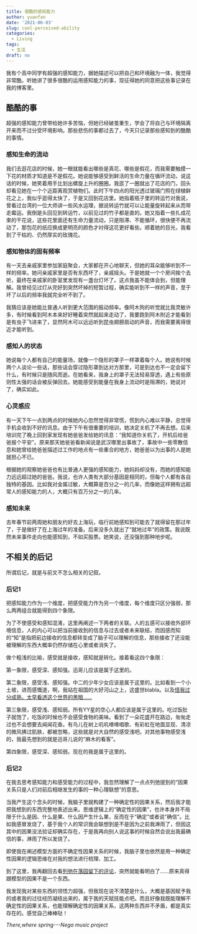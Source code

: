 ```yaml
---
title: 很酷的感知能力
author: yuanfan
date: '2021-06-03'
slug: cool-perceived-ability
categories:
  - Living
tags:
  - 生活
draft: no
---
```


我有个高中同学有超强的感知能力，据她描述可以把自己和环境融为一体，我觉得非常酷。听她讲了很多很酷的运用感知能力的事，现征得她的同意把这些事记录在我的博客里。

<!--more-->

## 酷酷的事

超强的感知能力曾带给她许多苦恼，但她已经破茧重生，学会了将自己与环境隔离开来而不过分受环境影响。那些悲伤的事都过去了，今天只记录那些感知到的酷酷的事情。

### 感知生命的流动

我们去逛花店的时候，她一眼就能看出哪些是真花、哪些是假花，而我需要触摸一下花的材质才知道是不是假花。她说能够感受到鲜活的生命力量在循环流动，说这话的时候，她笑着用手比划出螺旋上升的圈圈。我逛了一圈就出了花店的门，回头却看见她在一个个近距离观赏植物们。此时下午四点的阳光透过玻璃门照在绿植鲜花之上，我似乎逛得太快了，于是又回到花店里。她指着瓶子里的转运竹对我说，曾看过台湾的一位大师讲一些风水运理，据说转运竹就可以让能量旋转起来从而带走霉运。我倒是头回见到转运竹，以前见过的竹子都是直的。她又指着一些扎成花束的干花说，这些花里面还有生命力量流动，只是阻滞、不能循环，很快便不再流动了，那包花的纸应换成更明亮的颜色才衬得这花更好看些。顺着她的目光，我看到了干枯的、仍然厚实的玫瑰花。

### 感知物体的固有频率

有一天去亲戚家里参加家庭聚会，大家都在开心地聊天，但她的耳朵能够听到不一样的频率。她问亲戚家里是否有东西坏了，亲戚摇头。于是她就一个个房间挨个去听，最终在亲戚家的卧室里发现有一盏台灯坏了。这点我虽不能体会到，但能理解。我曾经见过灯从完好到突然坏掉的短暂过程，确实能听到不一样的声音，至于坏了以后的频率我就完全听不到了。

我猜应该是她能比普通人听到更大范围的振动频率。像阿木狗的听觉就比我灵敏许多，有时候看到阿木本来好好睡着突然就起来走动了，我要跑到阿木附近才能看到是有虫子飞进来了，显然阿木可以远远听到昆虫翅膀扇动的声音，而我需要离得很近才能听到。

### 感知人的状态

她说每个人都有自己的能量场，就像一个隐形的罩子一样罩着每个人。她说有时候两个人谈论一些话，那些话会穿过隐形罩到达对方那里，可是到达也不一定会留下什么，有时候只是随风而逝。在她看来，我身上的罩子无法轻易穿透，遇上有些原则性太强的话会被反弹回去。她能感受到能量在我身上流动时是阻滞的，她说对了，确实如此。

### 心灵感应

有一天下午一点到两点的时候她内心忽然觉得非常慌，慌到内心难以平静，总觉得手机会收到不好的讯息。由于下午有很重要的培训，她决定关机了不再去想。后来培训完了晚上回到家发现有她爸爸发给她的讯息：“我知道你关机了，开机后给爸爸报个平安”。原来那天她爸爸看新闻说是武汉哪里出事故了，事故中一些零散信息和她曾给她爸爸描述过工作的地点有一些重合的地方，她爸爸以为出事的人是她就担心不已。

根据她的观察她爸爸也有比普通人更强的感知能力，她妈妈却没有，而她的感知能力远远超过她的爸爸。我说，也许人类有大部分基因是相同的，但每个人都有各自独特的基因。比如我对金属过敏，大概算是百分之一的几率，而像她这样拥有远超常人的感知能力的人，大概只有百万分之一的几率。

### 感知未来

去年春节前两周她和朋友约好去上海玩，临行前她感知到可能去了就得留在那过年了，于是做好了在上海过年的准备。后来没多久就出了“就地过年”的政策。我说既然未来事件走向也能感知到，不如买股票。她笑说，还没强到那种地步呢。

## 不相关的后记

所谓后记，就是与前文不怎么相关的记叙。

### 后记1

把感知能力作为一个维度，把感受能力作为另一个维度，每个维度只区分强弱，那么两两组合就能得到四个象限。

为了不使感受和感知混淆，这里再阐述一下两者的关联。人的五感可以接收外部环境信息，人的内心可以把当前接收到的信息与过去或者未来联结，而因感而知的“知”是指把前边接收的信息都转变成了脑子可以理解的信息，那些接收了还没能被理解的东西大概率仍然存储在心里或者消失了。

做个粗浅的比喻，感受就是接收，感知就是转化。接着看这四个象限：

第一象限，感受深、感知强。迅哥儿应该是属于这里的。

第二象限，感受浅、感知强。中二的少年少女应该是属于这里的。比如看到一个小土坡，进而感慨道，啊，我站在祖国的大好河山之上，这盛世blabla。以及[怪我过分成熟，太早看透这个世界的黑暗……](https://b23.tv/wX9uYW?share_source=weixin&share_medium=iphone&bbid=4dd691fe3ff7861e4c964af921de7c97&ts=1622721994)

第三象限，感受浅、感知弱。所有YY星的空心人都应该是属于这里的。吃过饭肚子就饱了，吃饭的时候也不会感受食物的美味。看到了一朵花盛开在路边，匆匆走过也不会想要去闻闻花香。有鸟儿在树上叽叽喳喳唱歌、有彩虹在地面显现、清凉的微风拂过肌肤，都被忽略，这些就是对大自然的感受浅吧。对其他事物感受浅的，我最先想到的就是迅哥儿说的“麻木的看客”。

第四象限，感受深、感知弱。现在的我是属于这里的。

### 后记2

在我去思考感知能力和感受能力的过程中，我忽然理解了一点点列弛提到的“因果关系只是人们对前后相继发生的事的一种心理联想”的意思。

当我产生这个念头的时候，我脑子里就构建了一种确定性的因果关系，然后我才能把我想到的东西完整地表述出来。思维逻辑上的“确定性的因果”，也许本身并不局限于什么是因、什么是果、什么因产生什么果，反而在于“确定”或者说“确信”。比如我感冒发烧了，基于我个人的常识我会联想到是不是因为之前我淋雨了，但因这其中的因果没法验证却确实存在，于是我再向别人说这事的时候自然会说出我最确信的事，淋雨了所以发烧了。

即使我在阐述模型方面的不确定性因果关系的时候，我脑子里也依然是用一种确定性因果的逻辑思维在对我的想法进行梳理、加工。

到了这里，我再翻回去看[列弛在落园留下的评论](http://www.loyhome.com/%e5%8f%a4%e5%85%b8%e7%9a%84%e5%9b%a0%e6%9e%9c%e5%88%b0%e5%85%81%e8%ae%b8%e4%b8%8d%e7%a1%ae%e5%ae%9a%e6%80%a7%e7%9a%84%e5%9b%a0%e6%9e%9c%e5%85%b3%e7%b3%bb/)，突然就能看明白了……原来真得跟模型的因果不是一个东西。

我发现我对某些东西的领悟力超强，但我现在说不清楚是什么，大概是基因赋予我的或者我的过往经历凝结出来的，属于我的天赋技能点吧。而且好像我既能理解不确定性的因果关系，也能理解确定性的因果关系，这两种东西并不矛盾，都是真实存在的。感觉自己棒棒哒！

*There,where spring---Nega music project*
